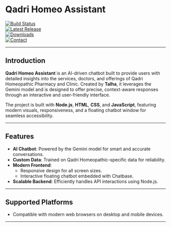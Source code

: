# Qadri Homeo Assistant  

[![Build Status](https://img.shields.io/github/actions/workflow/status/username/qadri-homeo-assistant/build.yml?branch=main&logo=github&label=Build)](https://github.com/username/qadri-homeo-assistant/actions/workflows/build.yml)  
[![Latest Release](https://img.shields.io/github/v/release/username/qadri-homeo-assistant?color=blue&label=Release&logo=GitHub)](https://github.com/username/qadri-homeo-assistant/releases)  
[![Downloads](https://img.shields.io/github/downloads/username/qadri-homeo-assistant/total?color=orange&label=Downloads&logo=download)](https://github.com/username/qadri-homeo-assistant/releases)  
[![Contact](https://img.shields.io/badge/Contact-Talha-blue?logo=gmail)](mailto:youremail@example.com)  

---

## Introduction  

**Qadri Homeo Assistant** is an AI-driven chatbot built to provide users with detailed insights into the services, doctors, and offerings of Qadri Homeopathic Pharmacy and Clinic. Created by **Talha**, it leverages the Gemini model and is designed to offer precise, context-aware responses through an interactive and user-friendly interface.  

The project is built with **Node.js**, **HTML**, **CSS**, and **JavaScript**, featuring modern visuals, responsiveness, and a floating chatbot window for seamless accessibility.  

---

## Features  

- **AI Chatbot**: Powered by the Gemini model for smart and accurate conversations.  
- **Custom Data**: Trained on Qadri Homeopathic-specific data for reliability.  
- **Modern Frontend**:  
  - Responsive design for all screen sizes.  
  - Interactive floating chatbot embedded with Chatbase.  
- **Scalable Backend**: Efficiently handles API interactions using Node.js.  

---

## Supported Platforms  

- Compatible with modern web browsers on desktop and mobile devices.  

---

